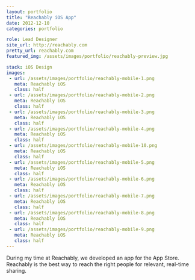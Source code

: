 ```yaml
---
layout: portfolio
title: "Reachably iOS App"
date: 2012-12-10
categories: portfolio

role: Lead Designer
site_url: http://reachably.com
pretty_url: reachably.com
featured_img: /assets/images/portfolio/reachably-preview.jpg

stack: iOS Design
images: 
 - url: /assets/images/portfolio/reachably-mobile-1.png
   meta: Reachably iOS
   class: half
 - url: /assets/images/portfolio/reachably-mobile-2.png
   meta: Reachably iOS
   class: half
 - url: /assets/images/portfolio/reachably-mobile-3.png
   meta: Reachably iOS
   class: half  
 - url: /assets/images/portfolio/reachably-mobile-4.png
   meta: Reachably iOS
   class: half
 - url: /assets/images/portfolio/reachably-mobile-10.png
   meta: Reachably iOS
   class: half  
 - url: /assets/images/portfolio/reachably-mobile-5.png
   meta: Reachably iOS
   class: half
 - url: /assets/images/portfolio/reachably-mobile-6.png
   meta: Reachably iOS
   class: half  
 - url: /assets/images/portfolio/reachably-mobile-7.png
   meta: Reachably iOS
   class: half
 - url: /assets/images/portfolio/reachably-mobile-8.png
   meta: Reachably iOS
   class: half  
 - url: /assets/images/portfolio/reachably-mobile-9.png
   meta: Reachably iOS
   class: half  
---
```


During my time at Reachably, we developed an app for the App Store.  Reachably is the best way to reach the right people for relevant, real-time sharing.